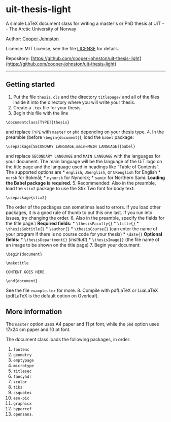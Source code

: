 # uit-thesis-light

A simple LaTeX document class for writing a master's or PhD thesis at UiT -- The Arctic University of Norway

Author: [Cooper Johnston](https://cooper-johnston.github.io)

License: MIT License; see the file [LICENSE](https://raw.githubusercontent.com/cooper-johnston/uit-thesis-light/refs/heads/main/LICENSE) for details.

Repository: [https://github.com/cooper-johnston/uit-thesis-light](https://github.com/cooper-johnston/uit-thesis-light)

---

## Getting started

1. Put the file ``thesis.cls`` and the directory ``titlepage/`` and all of the files inside it into the directory where you will write your thesis.
2. Create a ``.tex`` file for your thesis.
3. Begin this file with the line
```
\documentclass[TYPE]{thesis}
```
and replace ``TYPE`` with ``master`` or ``phd`` depending on your thesis type.
4. In the preamble (before ``\begin{document}``), load the ``babel`` package:
```
\usepackage[SECONDARY LANGUAGE,main=MAIN LANGUAGE]{babel}
```
and replace ``SECONDARY LANGUAGE`` and ``MAIN LANGUAGE`` with the languages for your document. The main language will be the language of the UiT logo on the title page and the language used in headings like "Table of Contents". The supported options are
    * ``english``, ``USenglish``, or ``UKenglish`` for English
    * ``norsk`` for Bokmål;
    * ``nynorsk`` for Nynorsk;
    * ``samin`` for Northern Sami.
**Loading the Babel package is required.**
5. Recommended: Also in the preamble, load the ``stix2`` package to use the Stix Two font for body text:
```
\usepackage{stix2}
```
The order of the packages can sometimes lead to errors. If you load other packages, it is a good rule of thumb to put this one last. If you run into issues, try changing the order.
6. Also in the preamble, specify the fields for the title page.\\
**Required fields:**
    * ``\thesisFaculty{}``
    * ``\title{}``
    * ``\thesisSubtitle{}``
    * ``\author{}``
    * ``\thesisCourse{}`` (can enter the name of your program if there is no course code for your thesis)
    * ``\date{}``
**Optional fields:**
    * ``\thesisDepartment{}`` (*institutt*)
    * ``\thesisImage{}`` (the file name of an image to be shown on the title page)
7. Begin your document:
```
\begin{document}

\maketitle

CONTENT GOES HERE

\end{document}
```
See the file ``example.tex`` for more.
8. Compile with pdfLaTeX or LuaLaTeX (pdfLaTeX is the default option on Overleaf).

## More information

The ``master`` option uses A4 paper and 11 pt font, while the ``phd`` option uses 17x24 cm paper and 10 pt font.

The document class loads the following packages, in order:
1. ``fontenc``
2. ``geometry``
3. ``emptypage``
4. ``microtype``
5. ``titlesec``
6. ``fancyhdr``
7. ``xcolor``
8. ``tikz``
9. ``csquotes``
10. ``eso-pic``
11. ``graphicx``
12. ``hyperref``
13. ``opensans``.